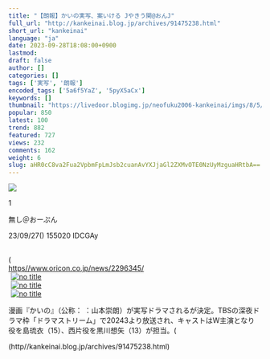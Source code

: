 ```yaml
---
title: "【朗報】かいの実写、案いける Jやきう関@おんJ"
full_url: "http://kankeinai.blog.jp/archives/91475238.html"
short_url: "kankeinai"
language: "ja"
date: 2023-09-28T18:08:00+0900
lastmod: 
draft: false
author: []
categories: []
tags: ['実写', '朗報']
encoded_tags: ['5a6f5YaZ', '5pyX5aCx']
keywords: []
thumbnail: "https://livedoor.blogimg.jp/neofuku2006-kankeinai/imgs/8/5/859b9b49.jpg"
popular: 850
latest: 100
trend: 882
featured: 727
views: 232
comments: 162
weight: 6
slug: aHR0cC8va2Fua2VpbmFpLmJsb2cuanAvYXJjaGl2ZXMvOTE0NzUyMzguaHRtbA==
---
```


![](https://livedoor.blogimg.jp/neofuku2006-kankeinai/imgs/8/5/859b9b49.jpg)

<div><p class='t_h'>1 <p>無し＠おーぷん</p> <p> 23/09/27() 155020 IDCGAy</p></p><br>(<br><a href='https//www.oricon.co.jp/news/2296345/' target='_blank'>https//www.oricon.co.jp/news/2296345/</a><br><a href='https//livedoor.blogimg.jp/neofuku2006-kankeinai/imgs/8/5/859b9b49.jpg' target='_blank'><img src='https//livedoor.blogimg.jp/neofuku2006-kankeinai/imgs/8/5/859b9b49.jpg' alt='no title' class='image pict' border='0' hspace='5'></a><br><a href='https//livedoor.blogimg.jp/neofuku2006-kankeinai/imgs/c/6/c6bf1c09.jpg' target='_blank'><img src='https//livedoor.blogimg.jp/neofuku2006-kankeinai/imgs/c/6/c6bf1c09.jpg' alt='no title' class='image pict' border='0' hspace='5'></a><br><a href='https//livedoor.blogimg.jp/neofuku2006-kankeinai/imgs/e/e/ee96fb75.jpg' target='_blank'><img src='https//livedoor.blogimg.jp/neofuku2006-kankeinai/imgs/e/e/ee96fb75.jpg' alt='no title' class='image pict' border='0' hspace='5'></a><br> <p>漫画『かいの』（公称： ：山本崇朗）が実写ドラマされるが決定。TBSの深夜ドラマ枠「ドラマストリーム」で20243より放送され、キャストはW主演となり役を島琉衣（15）、西片役を黒川想矢（13）が担当。(</p></div>

(http//kankeinai.blog.jp/archives/91475238.html)
